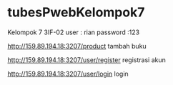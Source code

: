 # tubesPwebKelompok7
Kelompok 7 3IF-02
user : rian
password :123

http://159.89.194.18:3207/product tambah buku

http://159.89.194.18:3207/user/register  registrasi akun

http://159.89.194.18:3207/user/login login



